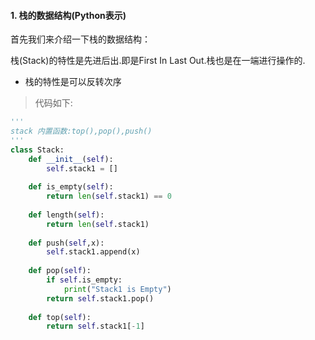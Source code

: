 #### 1. 栈的数据结构(Python表示)

首先我们来介绍一下栈的数据结构：

栈(Stack)的特性是先进后出.即是First In Last Out.栈也是在一端进行操作的.

- 栈的特性是可以反转次序

> 代码如下:

```python
'''
stack 内置函数:top(),pop(),push()
'''
class Stack:
    def __init__(self):
        self.stack1 = []
    
    def is_empty(self):
        return len(self.stack1) == 0
    
    def length(self):
        return len(self.stack1)
    
    def push(self,x):
        self.stack1.append(x)
    
    def pop(self):
        if self.is_empty:
            print("Stack1 is Empty")
        return self.stack1.pop()
    
    def top(self):
        return self.stack1[-1]
       
```


